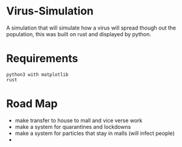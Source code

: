 # Virus-Simulation
A simulation that will simulate how a virus will spread though out the population, this was built on rust and displayed by python.
# Requirements
```
python3 with matplotlib
rust
```
# Road Map
- make transfer to house to mall and vice verse work
- make a system for quarantines and lockdowns
- make a system for particles that stay in malls (will infect people)
- 
